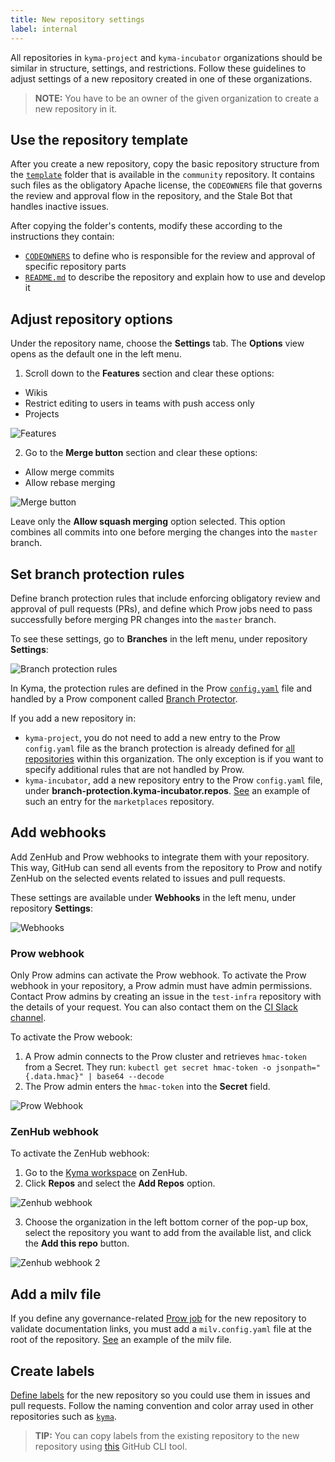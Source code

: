 ```yaml
---
title: New repository settings
label: internal
---
```


All repositories in `kyma-project` and `kyma-incubator` organizations should be similar in structure, settings, and restrictions. Follow these guidelines to adjust settings of a new repository created in one of these organizations.

> **NOTE:** You have to be an owner of the given organization to create a new repository in it.

## Use the repository template

After you create a new repository, copy the basic repository structure from the [`template`](https://github.com/kyma-project/community/tree/master/guidelines/repository-guidelines/repository-template) folder that is available in the `community` repository. It contains such files as the obligatory Apache license, the `CODEOWNERS` file that governs the review and approval flow in the repository, and the Stale Bot that handles inactive issues.

After copying the folder's contents, modify these according to the instructions they contain:
- [`CODEOWNERS`](https://github.com/kyma-project/community/tree/master/guidelines/repository-guidelines/repository-template/CODEOWNERS) to define who is responsible for the review and approval of specific repository parts
- [`README.md`](https://github.com/kyma-project/community/tree/master/guidelines/repository-guidelines/repository-template/README.md) to describe the repository and explain how to use and develop it

## Adjust repository options

Under the repository name, choose the **Settings** tab. The **Options** view opens as the default one in the left menu.

1. Scroll down to the **Features** section and clear these options:
- Wikis
- Restrict editing to users in teams with push access only
- Projects

![Features](./assets/features.png)

2. Go to the **Merge button** section and clear these options:
- Allow merge commits
- Allow rebase merging

![Merge button](./assets/merge-button.png)

Leave only the **Allow squash merging** option selected. This option combines all commits into one before merging the changes into the `master` branch.

## Set branch protection rules

Define branch protection rules that include enforcing obligatory review and approval of pull requests (PRs), and define which Prow jobs need to pass successfully before merging PR changes into the `master` branch.

To see these settings, go to **Branches** in the left menu, under repository **Settings**:

![Branch protection rules](./assets/branch-protection-rules.png)

In Kyma, the protection rules are defined in the Prow [`config.yaml`](https://github.com/kyma-project/test-infra/blob/master/prow/config.yaml) file and handled by a Prow component called [Branch Protector](https://github.com/kyma-project/test-infra/blob/master/docs/prow/prow-architecture.md#branch-protector).

If you add a new repository in:
- `kyma-project`, you do not need to add a new entry to the Prow `config.yaml` file as the branch protection is already defined for [all repositories](https://github.com/kyma-project/test-infra/blob/master/prow/config.yaml#L380) within this organization. The only exception is if you want to specify additional rules that are not handled by Prow.
- `kyma-incubator`, add a new repository entry to the Prow `config.yaml` file, under **branch-protection.kyma-incubator.repos**. [See](https://github.com/kyma-project/test-infra/blob/master/prow/config.yaml) an example of such an entry for the `marketplaces` repository.

## Add webhooks

Add ZenHub and Prow webhooks to integrate them with your repository. This way, GitHub can send all events from the repository to Prow and notify ZenHub on the selected events related to issues and pull requests.

These settings are available under **Webhooks** in the left menu, under repository **Settings**:

![Webhooks](./assets/webhooks.png)

### Prow webhook

Only Prow admins can activate the Prow webhook. To activate the Prow webhook in your repository, a Prow admin must have admin permissions. Contact Prow admins by creating an issue in the `test-infra` repository with the details of your request. You can also contact them on the [CI Slack channel](https://kyma-community.slack.com/messages/CD1C8PK1B/).

To activate the Prow webook:
1. A Prow admin connects to the Prow cluster and retrieves `hmac-token` from a Secret. They run:
`kubectl get secret hmac-token -o jsonpath="{.data.hmac}" | base64 --decode`
2. The Prow admin enters the `hmac-token` into the **Secret** field. 

![Prow Webhook](./assets/prow-webhook.png)

### ZenHub webhook

To activate the ZenHub webhook:
1. Go to the [Kyma workspace](https://app.zenhub.com/workspaces/kyma---all-repositories-5b6d5985084045741e744dea/board?repos=139590616,139590577,139847219,139590666,139590641,147495537,151691065,146318286,157188288,156510564,167399060,169101295,171673731,150745068,167146343,165843160,170300585,186589820,188835954) on ZenHub.
2. Click **Repos** and select the **Add Repos** option.

![Zenhub webhook](./assets/zenhub-webhook.png)

3. Choose the organization in the left bottom corner of the pop-up box, select the repository you want to add from the available list, and click the **Add this repo** button.

![Zenhub webhook 2](./assets/zenhub-webhook-2.png)

## Add a milv file

If you define any governance-related [Prow job](https://github.com/kyma-project/test-infra/blob/master/prow/jobs/) for the new repository to validate documentation links, you must add a `milv.config.yaml` file at the root of the repository. [See](https://github.com/kyma-project/test-infra/blob/master/milv.config.yaml) an example of the milv file.

## Create labels

[Define labels](https://help.github.com/en/articles/creating-a-label) for the new repository so you could use them in issues and pull requests. Follow the naming convention and color array used in other repositories such as [`kyma`](https://github.com/kyma-project/kyma/labels).

> **TIP:** You can copy labels from the existing repository to the new repository using [this](https://github.com/jvandemo/copy-github-labels-cli) GitHub CLI tool.
